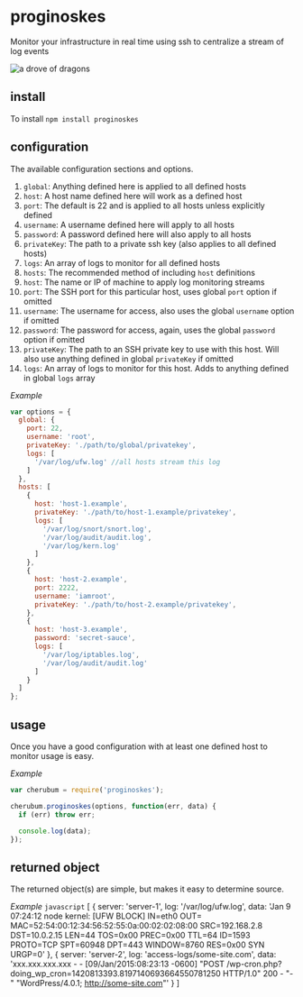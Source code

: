 # proginoskes
Monitor your infrastructure in real time using ssh to centralize a stream of log events

![a drove of dragons](http://25.media.tumblr.com/tumblr_m8jmo41oDw1qz88jjo1_500.jpg)

## install ##
To install `npm install proginoskes`

## configuration ##
The available configuration sections and options.

1. `global`: Anything defined here is applied to all defined hosts
  1. `host`: A host name defined here will work as a defined host
  2. `port`: The default is 22 and is applied to all hosts unless explicitly defined
  3. `username`: A username defined here will apply to all hosts
  4. `password`: A password defined here will also apply to all hosts
  5. `privateKey`: The path to a private ssh key (also applies to all defined hosts)
  6. `logs`: An array of logs to monitor for all defined hosts
2. `hosts`: The recommended method of including `host` definitions
  1. `host`: The name or IP of machine to apply log monitoring streams
  2. `port`: The SSH port for this particular host, uses global `port` option if omitted
  3. `username`: The username for access, also uses the global `username` option if omitted
  4. `password`: The password for access, again, uses the global `password` option if omitted
  5. `privateKey`: The path to an SSH private key to use with this host. Will also use anything defined in global `privateKey` if omitted
  6. `logs`: An array of logs to monitor for this host. Adds to anything defined in global `logs` array

_Example_
```javascript
var options = {
  global: {
    port: 22,
    username: 'root',
    privateKey: './path/to/global/privatekey',
    logs: [
      '/var/log/ufw.log' //all hosts stream this log
    ]
  },
  hosts: [
    {
      host: 'host-1.example',
      privateKey: './path/to/host-1.example/privatekey',
      logs: [
        '/var/log/snort/snort.log',
        '/var/log/audit/audit.log',
        '/var/log/kern.log'
      ]
    },
    {
      host: 'host-2.example',
      port: 2222,
      username: 'iamroot',
      privateKey: './path/to/host-2.example/privatekey',
    },
    {
      host: 'host-3.example',
      password: 'secret-sauce',
      logs: [
        '/var/log/iptables.log',
        '/var/log/audit/audit.log'
      ]
    }
  ]
};
```

## usage ##
Once you have a good configuration with at least one defined host to monitor
usage is easy.

_Example_
```javascript
var cherubum = require('proginoskes');

cherubum.proginoskes(options, function(err, data) {
  if (err) throw err;

  console.log(data);
});
```

## returned object ##
The returned object(s) are simple, but makes it easy to determine source.

_Example_
```javascript```
[ { server: 'server-1',
    log: '/var/log/ufw.log',
    data: 'Jan  9 07:24:12 node kernel: [UFW BLOCK] IN=eth0 OUT= MAC=52:54:00:12:34:56:52:55:0a:00:02:02:08:00 SRC=192.168.2.8 DST=10.0.2.15 LEN=44 TOS=0x00 PREC=0x00 TTL=64 ID=1593 PROTO=TCP SPT=60948 DPT=443 WINDOW=8760 RES=0x00 SYN URGP=0' },
  { server: 'server-2',
    log: 'access-logs/some-site.com',
    data: 'xxx.xxx.xxx.xxx - - [09/Jan/2015:08:23:13 -0600] "POST /wp-cron.php?doing_wp_cron=1420813393.8197140693664550781250 HTTP/1.0" 200 - "-" "WordPress/4.0.1; http://some-site.com"' } ]
```
